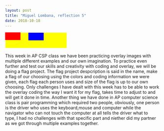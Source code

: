 ```yaml
---
layout: post
title: "Miguel Lombana, reflection 5"
date: 2018-10-18
---
```



![My Flag](/images/trash.png)

This week in AP CSP class we have been practicing overlay images with multiple different examples and our own imagination. To practice even further and test our skills and creativity with coding and overlay, we will be doing a flag project. The flag project despcription is said in the name, make a flag of our choosing using the colors and coding information we were given, each flag each person uses and size of the flag is up to our own choosing. Only challenges I have dealt with this week has to be able to work the overlay coding the way I want it for my flag, takes time to adjust to and will get it done in time. Another thing we have done in AP computer science class is pair programming which required two people, obviously, one person is the driver who uses the keyboard,mouse and computer while the navigator who can not touch the computer at all tells the driver what to type, I had no challenges with that specific part and niether did my partner as we got through multiple examples together.

